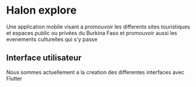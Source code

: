 # Halon explore

Une application mobile visant a promouvoir les differents sites touristiques et espaces public ou privées du Burkina Faso et promouvoir aussi les evenements culturelles qui s'y passe

## Interface utilisateur

Nous sommes actuellement a la creation des differentes interfaces avec Flutter
